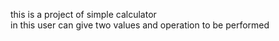 this is a project of simple calculator <br>
in this user can give two values and operation to be performed
